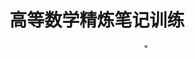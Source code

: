 # 高等数学精炼笔记训练
                                  *  
<!--stackedit_data:
eyJoaXN0b3J5IjpbMTI3NzcyNTE4OCwxMDg3MDcxNjA1XX0=
-->